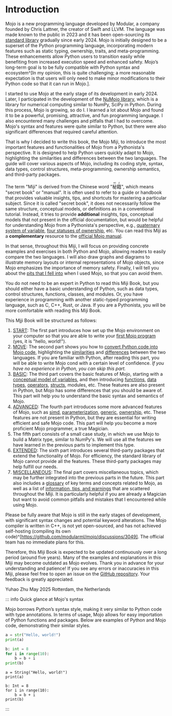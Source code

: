 # Introduction

Mojo is a new programming language developed by Modular, a company founded by Chris Lattner, the creator of Swift and LLVM. The language was made known to the public in 2023 and it has been open-sourcing its [standard library](https://github.com/modular/modular) gradually since early 2024. Mojo is initially designed to be a superset of the Python programming language, incorporating modern features such as static typing, ownership, traits, and meta-programming. These enhancements allow Python users to transition easily while benefiting from increased execution speed and enhanced safety. Mojo’s long-term goal is to be fully compatible with Python syntax and ecosystem^[In my opinion, this is quite challenging; a more reasonable expectation is that users will only need to make minor modifications to their Python code so that it can run in Mojo.].

I started to use Mojo at the early stage of its development in early 2024. Later, I participated in the development of the [NuMojo library](https://github.com/Mojo-Numerics-and-Algorithms-group/NuMojo), which is a library for numerical computing similar to NumPy, SciPy in Python. During this process, Mojo is growing, so do I. I learned a lot about Mojo and found it to be a powerful, promising, attractive, and fun programming language. I also encountered many challenges and pitfalls that I had to overcome. Mojo's syntax and features were quite similar to Python, but there were also significant differences that required careful attention.

That is why I decided to write this book, the Mojo Miji, to introduce the most important features and functionalities of Mojo from a Pythonista's perspective. It is designed to help Python users quickly adapt to Mojo, highlighting the similarities and differences between the two languages. The guide will cover various aspects of Mojo, including its coding style, syntax, data types, control structures, meta-programming, ownership semantics, and third-party packages.

The term "Miji" is derived from the Chinese word "<ruby>秘<rt>mì</rt>籍<rt>jí</rt></ruby>", which means "secret book" or "manual". It is often used to refer to a guide or handbook that provides valuable insights, tips, and shortcuts for mastering a particular subject. Since it is called "secret book", it does not necessarily follow the same structure, conceptual models, or definitions as in a conventional tutorial. Instead, it tries to provide **additional** insights, tips, conceptual models that not present in the official documentation, but would be helpful for understanding Mojo from a Pythonista's perspective, e.g., [quaternary system of variable](./basic/variables#a-conceptual-model-of-variables), [four statuses of ownership](./advanced/ownership#four-statuses-of-ownership), etc. You can read this Miji as a **complementary** resource to the [official Mojo manual](https://docs.modular.com/mojo/manual/).

In that sense, throughout this Miji, I will focus on providing concrete examples and exercises in both Python and Mojo, allowing readers to easily compare the two languages. I will also draw graphs and diagrams to illustrate memory layouts or internal representations of Mojo objects, since Mojo emphasizes the importance of memory safety. Finally, I will tell you about the [pits that I fell into](./misc/tips.md) when I used Mojo, so that you can avoid them.

You do not need to be an expert in Python to read this Miji Book, but you should either have a basic understanding of Python, such as data types, control structures, functions, classes, and modules. Or, you have experience in programming with another static-typed programming language, such as C, C++, Rust, or Java. If you are a Pythonista, you will be more comfortable with reading this Miji Book.

This Mjji Book will be structured as follows:

1. [START](./start/start.md): The first part introduces how set up the Mojo environment on your computer so that you are able to write your [first Mojo program](./start/hello.md) (yes, it is "hello, world!").
1. [MOVE](./move/move.md): The second part shows you how to [convert Python code into Mojo code](./move/examples.md), highlighting the [similarities](./move/common.md) and [differences](./move/different.md) between the two languages. If you are familiar with Python, after reading this part, you will be able to write Mojo cond with a certain level of confidence. *If you have no experience in Python, you can skip this part.*
1. [BASIC](./basic/basic.md): The third part covers the basic features of Mojo, starting with a [conceptual model of variables](./basic/variables.md), and then introducing [functions](./basic/functions.md), [data types](./basic/types.md), [operators](./basic/operators.md), [structs](./basic/structs.md), modules, etc. These features are also present in Python, but Mojo has some differences that you should be aware of. This part will help you to understand the basic syntax and semantics of Mojo.
1. [ADVANCED](./advanced/advanced.md): The fourth part introduces some more advanced features of Mojo, such as [simd](./advanced/simd.md), [parameterization](./advanced/parameterization.md), [generic](./advanced/generic.md), [ownership](./advanced/ownership.md), etc. These features are not present in Python, but they are essential for writing efficient and safe Mojo code. This part will help you become a more proficient Mojo programmer, a true Magician.
1. The fifth part consists of a small case study, in which we use Mojo to build a Matrix type, similar to NumPy's. We will use all the features we have learned in the previous parts to implement this type.
1. [EXTENDED](./extended/extended.md): The sixth part introduces several third-party packages that extend the functionality of Mojo. For efficiency, the standard library of Mojo cannot provide all the features. These third-party packages may help fulfill our needs.
1. [MISCELLANEOUS](./misc/misc.md): The final part covers miscellaneous topics, which may be further integrated into the previous parts in the future. This part also includes a [glossary](./misc/glossary.md) of key terms and concepts related to Mojo, as well as a list of [information, tips, and warnings](./misc/tips.md) that are scattered throughout the Miji. It is particularly helpful if you are already a Magician but want to avoid common pitfalls and mistakes that I encountered while using Mojo.

Please be fully aware that Mojo is still in the early stages of development, with significant syntax changes and potential keyword alterations. The Mojo compiler is written in C++, is not yet open-sourced, and has not achieved self-hosting (compiling its own code)^[https://github.com/modularml/mojo/discussions/3049]. The official team has no immediate plans for this.

Therefore, this Miji Book is expected to be updated continuously over a long period (around five years). Many of the examples and explanations in this Miji may become outdated as Mojo evolves. Thank you in advance for your understanding and patience! If you see any errors or inaccuracies in this Miji, please feel free to open an issue on the [GitHub repository](https://github.com/forfudan/MojoMiji). Your feedback is greatly appreciated.

Yuhao Zhu
May 2025
Rotterdam, the Netherlands

::: info Quick glance at Mojo's syntax

Mojo borrows Python’s syntax style, making it very similar to Python code with type annotations. In terms of usage, Mojo allows for easy importation of Python functions and packages. Below are examples of Python and Mojo code, demonstrating their similar styles.

```python
a = str("Hello, world!")
print(a)

b: int = 8
for i in range(10):
    b = b + i
print(b)
```

```mojo
a = String("Hello, world!")
print(a)

b: Int = 8
for i in range(10):
    b = b + i
print(b)
```

:::
